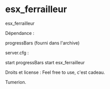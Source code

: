 # esx_ferrailleur
esx_ferrailleur

Dépendance :

progressBars (fourni dans l'archive)

server.cfg :

start progressBars
start esx_ferrailleur

Droits et license :
Feel free to use, c'est cadeau.

Tumerion.